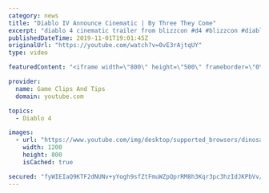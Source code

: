 ```yaml
---
category: news
title: "Diablo IV Announce Cinematic | By Three They Come"
excerpt: "diablo 4 cinematic trailer from blizzcon #d4 #blizzcon #diablo."
publishedDateTime: 2019-11-01T19:01:45Z
originalUrl: "https://youtube.com/watch?v=0vE3rAjtqUY"
type: video

featuredContent: "<iframe width=\"800\" height=\"500\" frameborder=\"0\" src=\"https://www.youtube.com/embed/0vE3rAjtqUY\" allow=\"accelerometer; autoplay; encrypted-media; gyroscope; picture-in-picture\" allowfullscreen></iframe>"

provider:
  name: Game Clips And Tips
  domain: youtube.com

topics:
  - Diablo 4

images:
  - url: "https://www.youtube.com/img/desktop/supported_browsers/dinosaur.png"
    width: 1200
    height: 800
    isCached: true

secured: "fyWIEIaQ9KTF2dNUNv+yYogh9sfZtFmuWZpQprRM8h3Kqr3pc3hzIdJKPbVv/NTkVf2FSGkl3xvBmLwyhusVnHQ/4rCPLtH41lCwg6HeTlEiFxfOQL4DTF6SiRQE5B5I3Yw6YK3YYyRSh8HOX0/AUrsQqb0onrxU2Nt8J85vzv3tDdYpZGVbzq6RUjQR5fiI4pmImCQ3pFVQJYtEwKjn6ZqJfdZBMiUtDOHB032wE4B3pmt1yEH7XJ9TQvA16A5v/YKEOpHftDVtLtM7Hfkvmfr0oiPsRprA07tm8qlK4/l2lh0rZqrwtVAqQEKDh35JzvUjrAlFsHawoj+q/TrsSuIfZn8SHiZCTeBvlMiPLK/4UMcuvA/xzb0XEAC4zSh9DzPJefYOGetG3I8hu7zxhA==;WTawB5CQhHw9Pbk5kiEcjA=="
---
```


